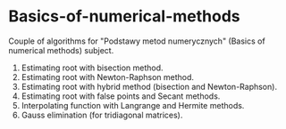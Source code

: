 # Basics-of-numerical-methods

Couple of algorithms for "Podstawy metod numerycznych" (Basics of numerical methods) subject.

1. Estimating root with bisection method.
2. Estimating root with Newton-Raphson method.
3. Estimating root with hybrid method (bisection and Newton-Raphson).
4. Estimating root with false points and Secant methods.
5. Interpolating function with Langrange and Hermite methods.
6. Gauss elimination (for tridiagonal matrices).
